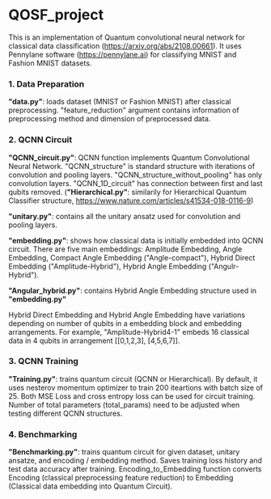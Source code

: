 # QOSF_project

This is an implementation of Quantum convolutional neural network for classical data classification (https://arxiv.org/abs/2108.00661). It uses Pennylane software (https://pennylane.ai) for classifying MNIST and Fashion MNIST datasets.

### 1. Data Preparation
**"data.py"**: loads dataset (MNIST or Fashion MNIST) after classical preprocessing. 
"feature_reduction" argument contains information of preprocessing method and     dimension of preprocessed data.

### 2. QCNN Circuit
**"QCNN_circuit.py"**: QCNN function implements Quantum Convolutional Neural Network.
"QCNN_structure" is standard structure with iterations of convolution and pooling layers.
"QCNN_structure_without_pooling" has only convolution layers.
"QCNN_1D_circuit" has connection between first and last qubits removed.
(**"Hierarchical.py"**: similarily for Hierarchical Quantum Classifier structure, https://www.nature.com/articles/s41534-018-0116-9)

**"unitary.py"**: contains all the unitary ansatz used for convolution and pooling layers.

**"embedding.py"**: shows how classical data is initially embedded into QCNN circuit.
There are five main embeddings: Amplitude Embedding, Angle Embedding, Compact Angle Embedding ("Angle-compact"), Hybrid Direct Embedding ("Amplitude-Hybrid"), Hybrid Angle Embedding ("Angulr-Hybrid").

**"Angular_hybrid.py"**: contains Hybrid Angle Embedding structure used in **"embedding.py"**

Hybrid Direct Embedding and Hybrid Angle Embedding have variations depending on number of qubits in a embedding block and embedding arrangements. For example, "Amplitude-Hybrid4-1" embeds 16 classical data in 4 qubits in arrangement [[0,1,2,3], [4,5,6,7]].

### 3. QCNN Training
**"Training.py"**: trains quantum circuit (QCNN or Hierarchical). By default, it uses nesterov momentum optimizer to train 200 iteartions with batch size of 25. Both MSE Loss and cross entropy loss can be used for circuit training. Number of total parameters (total_params) need to be adjusted when testing different QCNN structures. 

### 4. Benchmarking
**"Benchmarking.py"**: trains quantum circuit for given dataset, unitary ansatze, and encoding / embedding method. Saves training loss history and test data accuracy after training. Encoding_to_Embedding function converts Encoding (classical preprocessing feature reduction) to Embedding (Classical data embedding into Quantum Circuit).
